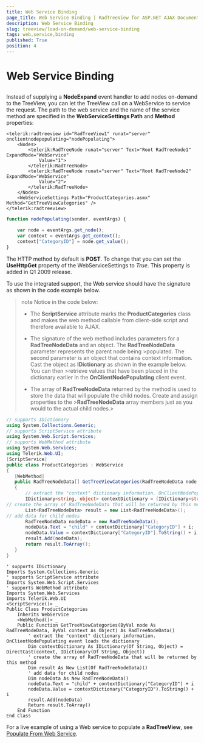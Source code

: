 ```yaml
---
title: Web Service Binding
page_title: Web Service Binding | RadTreeView for ASP.NET AJAX Documentation
description: Web Service Binding
slug: treeview/load-on-demand/web-service-binding
tags: web,service,binding
published: True
position: 4
---
```


# Web Service Binding



## 

Instead of supplying a **NodeExpand** event handler to add nodes on-demand to the TreeView, you can let the TreeView call on a WebService to service the request. The path to the web service and the name of the service method are specified in the **WebServiceSettings Path** and **Method** properties:

````ASPNET
<telerik:radtreeview id="RadTreeView1" runat="server" onclientnodepopulating="nodePopulating">
    <Nodes>
        <telerik:RadTreeNode runat="server" Text="Root RadTreeNode1" ExpandMode="WebService"
            Value="1">
        </telerik:RadTreeNode>
        <telerik:RadTreeNode runat="server" Text="Root RadTreeNode2" ExpandMode="WebService"
            Value="2">
        </telerik:RadTreeNode>
    </Nodes>
    <WebServiceSettings Path="ProductCategories.asmx" Method="GetTreeViewCategories" />
</telerik:radtreeview>
````
````JavaScript
function nodePopulating(sender, eventArgs) {

    var node = eventArgs.get_node();
    var context = eventArgs.get_context();
    context["CategoryID"] = node.get_value();
}
````


The HTTP method by default is **POST**. To change that you can set the **UseHttpGet** property of the WebServiceSettings to *True*. This property is added in Q1 2009 release.

To use the integrated support, the Web service should have the signature as shown in the code example below.

>note Notice in the code below:
>
>* The **ScriptService** attribute marks the **ProductCategories** class and makes the web method callable from client-side script and therefore available to AJAX.
>
>* The signature of the web method includes parameters for a **RadTreeNodeData** and an object. The **RadTreeNodeData** parameter represents the parent node being >populated. The second parameter is an object that contains context information. Cast the object as **IDictionary** as shown in the example below. You can then >retrieve values that have been placed in the dictionary earlier in the **OnClientNodePopulating** client event.
>
>* The array of **RadTreeNodeData** returned by the method is used to store the data that will populate the child nodes. Create and assign properties to the >**RadTreeNodeData** array members just as you would to the actual child nodes.>




````C#
// supports IDictionary
using System.Collections.Generic;
// supports ScriptService attribute
using System.Web.Script.Services;
// supports WebMethod attribute
using System.Web.Services;
using Telerik.Web.UI;
[ScriptService]
public class ProductCategories : WebService
{
   [WebMethod]
   public RadTreeNodeData[] GetTreeViewCategories(RadTreeNodeData node, object context)
   {
       // extract the "context" dictionary information. OnClientNodePopulating event loads the dictionary
       IDictionary<string, object> contextDictionary = (IDictionary<string, object>)context;
// create the array of RadTreeNodeData that will be returned by this method
       List<RadTreeNodeData> result = new List<RadTreeNodeData>();
// add data for child nodes
       RadTreeNodeData nodeData = new RadTreeNodeData();
       nodeData.Text = "child" + contextDictionary["CategoryID"] + i;
       nodeData.Value = contextDictionary["CategoryID"].ToString() + i;
       result.Add(nodeData);
       return result.ToArray();
   }
} 
````
````VB.NET
' supports IDictionary
Imports System.Collections.Generic
' supports ScriptService attribute
Imports System.Web.Script.Services
' supports WebMethod attribute
Imports System.Web.Services
Imports Telerik.Web.UI
<ScriptService()> _
Public Class ProductCategories
    Inherits WebService
    <WebMethod()> _
    Public Function GetTreeViewCategories(ByVal node As RadTreeNodeData, ByVal context As Object) As RadTreeNodeData()
        ' extract the "context" dictionary information. OnClientNodePopulating event loads the dictionary
        Dim contextDictionary As IDictionary(Of String, Object) = DirectCast(context, IDictionary(Of String, Object))
        ' create the array of RadTreeNodeData that will be returned by this method
        Dim result As New List(Of RadTreeNodeData)()
        ' add data for child nodes
        Dim nodeData As New RadTreeNodeData()
        nodeData.Text = "child" + contextDictionary("CategoryID") + i
        nodeData.Value = contextDictionary("CategoryID").ToString() + i
        result.Add(nodeData)
        Return result.ToArray()
    End Function
End Class
````


For a live example of using a Web service to populate a **RadTreeView**, see [Populate From Web Service](http://demos.telerik.com/aspnet-ajax/TreeView/Examples/Programming/WebService/DefaultCS.aspx).
